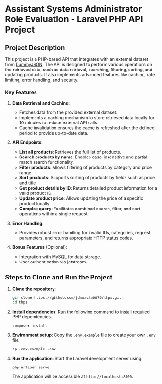# Assistant Systems Administrator Role Evaluation - Laravel PHP API Project

## Project Description

This project is a PHP-based API that integrates with an external dataset from [DummyJSON](https://dummyjson.com/products). The API is designed to perform various operations on the retrieved data, such as data retrieval, searching, filtering, sorting, and updating products. It also implements advanced features like caching, rate limiting, error handling, and security.

### Key Features

1. **Data Retrieval and Caching**:
   - Fetches data from the provided external dataset.
   - Implements a caching mechanism to store retrieved data locally for 10 minutes to reduce external API calls.
   - Cache invalidation ensures the cache is refreshed after the defined period to provide up-to-date data.

2. **API Endpoints**:
   - **List all products**: Retrieves the full list of products.
   - **Search products by name**: Enables case-insensitive and partial match search functionality.
   - **Filter products**: Allows filtering of products by category and price range.
   - **Sort products**: Supports sorting of products by fields such as price and title.
   - **Get product details by ID**: Returns detailed product information for a valid product ID.
   - **Update product price**: Allows updating the price of a specific product locally.
   - **Complex query**: Facilitates combined search, filter, and sort operations within a single request.

3. **Error Handling**:
   - Provides robust error handling for invalid IDs, categories, request parameters, and returns appropriate HTTP status codes.

4. **Bonus Features** (Optional):
   - Integration with MySQL for data storage.
   - User authentication via jetstream.

## Steps to Clone and Run the Project

1. **Clone the repository**:
    ```bash
    git clone https://github.com/jdmwacha0076/thps.git
    cd thps
    ```

2. **Install dependencies**:
    Run the following command to install required PHP dependencies.
    ```bash
    composer install
    ```

3. **Environment setup**:
    Copy the `.env.example` file to create your own `.env` file.
    ```bash
    cp .env.example .env
    ```

4. **Run the application**:
    Start the Laravel development server using:
    ```bash
    php artisan serve
    ```

    The application will be accessible at `http://localhost:8000`.

